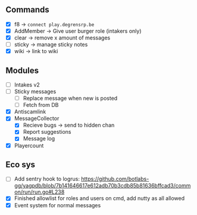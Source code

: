 ## Commands
- [x] f8 -> `connect play.degrensrp.be`
- [x] AddMember -> Give user burger role (intakers only)
- [x] clear -> remove x amount of messages
- [ ] sticky -> manage sticky notes
- [x] wiki -> link to wiki

## Modules
- [ ] Intakes v2
- [ ] Sticky messages
  - [ ] Replace message when new is posted
  - [ ] Fetch from DB
- [x] Antiscamlink
- [x] MessageCollector
   - [x] Recieve bugs -> send to hidden chan
   - [x] Report suggestions
   - [x] Message log
- [x] Playercount

## Eco sys
- [ ] Add sentry hook to logrus: https://github.com/botlabs-gg/yagpdb/blob/7b141646617e612adb70b3cdb85b81636bffcad3/common/run/run.go#L238
- [x] Finished allowlist for roles and users on cmd, add nutty as all allowed
- [x] Event system for normal messages
